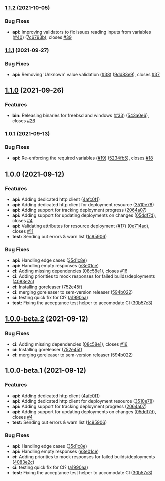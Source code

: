 ### [1.1.2](https://github.com/foryouandyourcustomers/terraform-provider-sapcc/compare/v1.1.1...v1.1.2) (2021-10-05)


### Bug Fixes

* **api:** Improving validators to fix issues reading inputs from variables ([#40](https://github.com/foryouandyourcustomers/terraform-provider-sapcc/issues/40)) ([7c6793b](https://github.com/foryouandyourcustomers/terraform-provider-sapcc/commit/7c6793b1da150138d33364373318a97d95e87b8c)), closes [#39](https://github.com/foryouandyourcustomers/terraform-provider-sapcc/issues/39)

### [1.1.1](https://github.com/foryouandyourcustomers/terraform-provider-sapcc/compare/v1.1.0...v1.1.1) (2021-09-27)


### Bug Fixes

* **api:** Removing 'Unknown' value validation ([#38](https://github.com/foryouandyourcustomers/terraform-provider-sapcc/issues/38)) ([9dd83e9](https://github.com/foryouandyourcustomers/terraform-provider-sapcc/commit/9dd83e9323f670bf895734e2c5c67a9a31953e43)), closes [#37](https://github.com/foryouandyourcustomers/terraform-provider-sapcc/issues/37)

## [1.1.0](https://github.com/foryouandyourcustomers/terraform-provider-sapcc/compare/v1.0.1...v1.1.0) (2021-09-26)


### Features

* **bin:** Releasing binaries for freebsd and windows ([#33](https://github.com/foryouandyourcustomers/terraform-provider-sapcc/issues/33)) ([543a0e6](https://github.com/foryouandyourcustomers/terraform-provider-sapcc/commit/543a0e68733bc2676f614cd10632a0bbc7458dd7)), closes [#26](https://github.com/foryouandyourcustomers/terraform-provider-sapcc/issues/26)

### [1.0.1](https://github.com/tckb/terraform-provider-sapcc/compare/v1.0.0...v1.0.1) (2021-09-13)


### Bug Fixes

* **api:** Re-enforcing the required variables ([#19](https://github.com/tckb/terraform-provider-sapcc/issues/19)) ([5234fb5](https://github.com/tckb/terraform-provider-sapcc/commit/5234fb5ce0aa44c44bb54176bdd01e00ba01c42e)), closes [#18](https://github.com/tckb/terraform-provider-sapcc/issues/18)

## 1.0.0 (2021-09-12)


### Features

* **api:** Adding dedicated http client ([4afc0f1](https://github.com/tckb/terraform-provider-sapcc/commit/4afc0f13068fd47f746b72b84d22f979405626d7))
* **api:** Adding dedicated http client for deployment resource ([3510e78](https://github.com/tckb/terraform-provider-sapcc/commit/3510e78a7015f9cbedb17503500036392e9474b9))
* **api:** Adding support for tracking deployment progress ([2064a07](https://github.com/tckb/terraform-provider-sapcc/commit/2064a07cf478c0522519e0012609c99524a04664))
* **api:** Adding support for updating deployments on changes ([05ddf7d](https://github.com/tckb/terraform-provider-sapcc/commit/05ddf7df80699ae4c4464d6996772ae5c84f4ef2)), closes [#4](https://github.com/tckb/terraform-provider-sapcc/issues/4)
* **api:** Validating attributes for resource deployment ([#17](https://github.com/tckb/terraform-provider-sapcc/issues/17)) ([0e714ad](https://github.com/tckb/terraform-provider-sapcc/commit/0e714ada63b4e51b528d6ca7f335718a7186ed74)), closes [#11](https://github.com/tckb/terraform-provider-sapcc/issues/11)
* **test:** Sending out errors & warn list ([1c95906](https://github.com/tckb/terraform-provider-sapcc/commit/1c959069a473aef4b63d22bc1a04b9367ef82fe8))


### Bug Fixes

* **api:** Handling edge cases ([35d1c8e](https://github.com/tckb/terraform-provider-sapcc/commit/35d1c8e5cbdbb42e3823bab95541820d6e04e838))
* **api:** Handling empty responses ([e3e01ce](https://github.com/tckb/terraform-provider-sapcc/commit/e3e01ceba8a00e7d371ad1f27b20a081671c92e2))
* **ci:** Adding missing dependencies ([08c58e1](https://github.com/tckb/terraform-provider-sapcc/commit/08c58e1a42e836f83a4d9f05264836a8ffaaa4bc)), closes [#16](https://github.com/tckb/terraform-provider-sapcc/issues/16)
* **ci:** Adding priorities to mock responses for failed builds/deployments ([4083e2c](https://github.com/tckb/terraform-provider-sapcc/commit/4083e2c36d720b7368fcea3d837d4f0419063ec2))
* **ci:** Installing goreleaser ([752e45f](https://github.com/tckb/terraform-provider-sapcc/commit/752e45fc9fb3bb0e668ece221674edac1dc0f32f))
* **ci:** merging goreleaser to sem-version releaser ([594b022](https://github.com/tckb/terraform-provider-sapcc/commit/594b022c1fd72df6eac3166c0a029ce29b6f4308))
* **ci:** testing quick fix for CI? ([a1990aa](https://github.com/tckb/terraform-provider-sapcc/commit/a1990aa08e778bd047fd9d6def65ba9b8af86511))
* **test:** Fixing the acceptance test helper to accomodate CI ([30b57c3](https://github.com/tckb/terraform-provider-sapcc/commit/30b57c307e3e2879e6c5e07c09907a6bdeb22977))

## [1.0.0-beta.2](https://github.com/tckb/terraform-provider-sapcc/compare/v1.0.0-beta.1...v1.0.0-beta.2) (2021-09-12)


### Bug Fixes

* **ci:** Adding missing dependencies ([08c58e1](https://github.com/tckb/terraform-provider-sapcc/commit/08c58e1a42e836f83a4d9f05264836a8ffaaa4bc)), closes [#16](https://github.com/tckb/terraform-provider-sapcc/issues/16)
* **ci:** Installing goreleaser ([752e45f](https://github.com/tckb/terraform-provider-sapcc/commit/752e45fc9fb3bb0e668ece221674edac1dc0f32f))
* **ci:** merging goreleaser to sem-version releaser ([594b022](https://github.com/tckb/terraform-provider-sapcc/commit/594b022c1fd72df6eac3166c0a029ce29b6f4308))

## 1.0.0-beta.1 (2021-09-12)


### Features

* **api:** Adding dedicated http client ([4afc0f1](https://github.com/tckb/terraform-provider-sapcc/commit/4afc0f13068fd47f746b72b84d22f979405626d7))
* **api:** Adding dedicated http client for deployment resource ([3510e78](https://github.com/tckb/terraform-provider-sapcc/commit/3510e78a7015f9cbedb17503500036392e9474b9))
* **api:** Adding support for tracking deployment progress ([2064a07](https://github.com/tckb/terraform-provider-sapcc/commit/2064a07cf478c0522519e0012609c99524a04664))
* **api:** Adding support for updating deployments on changes ([05ddf7d](https://github.com/tckb/terraform-provider-sapcc/commit/05ddf7df80699ae4c4464d6996772ae5c84f4ef2)), closes [#4](https://github.com/tckb/terraform-provider-sapcc/issues/4)
* **test:** Sending out errors & warn list ([1c95906](https://github.com/tckb/terraform-provider-sapcc/commit/1c959069a473aef4b63d22bc1a04b9367ef82fe8))


### Bug Fixes

* **api:** Handling edge cases ([35d1c8e](https://github.com/tckb/terraform-provider-sapcc/commit/35d1c8e5cbdbb42e3823bab95541820d6e04e838))
* **api:** Handling empty responses ([e3e01ce](https://github.com/tckb/terraform-provider-sapcc/commit/e3e01ceba8a00e7d371ad1f27b20a081671c92e2))
* **ci:** Adding priorities to mock responses for failed builds/deployments ([4083e2c](https://github.com/tckb/terraform-provider-sapcc/commit/4083e2c36d720b7368fcea3d837d4f0419063ec2))
* **ci:** testing quick fix for CI? ([a1990aa](https://github.com/tckb/terraform-provider-sapcc/commit/a1990aa08e778bd047fd9d6def65ba9b8af86511))
* **test:** Fixing the acceptance test helper to accomodate CI ([30b57c3](https://github.com/tckb/terraform-provider-sapcc/commit/30b57c307e3e2879e6c5e07c09907a6bdeb22977))
